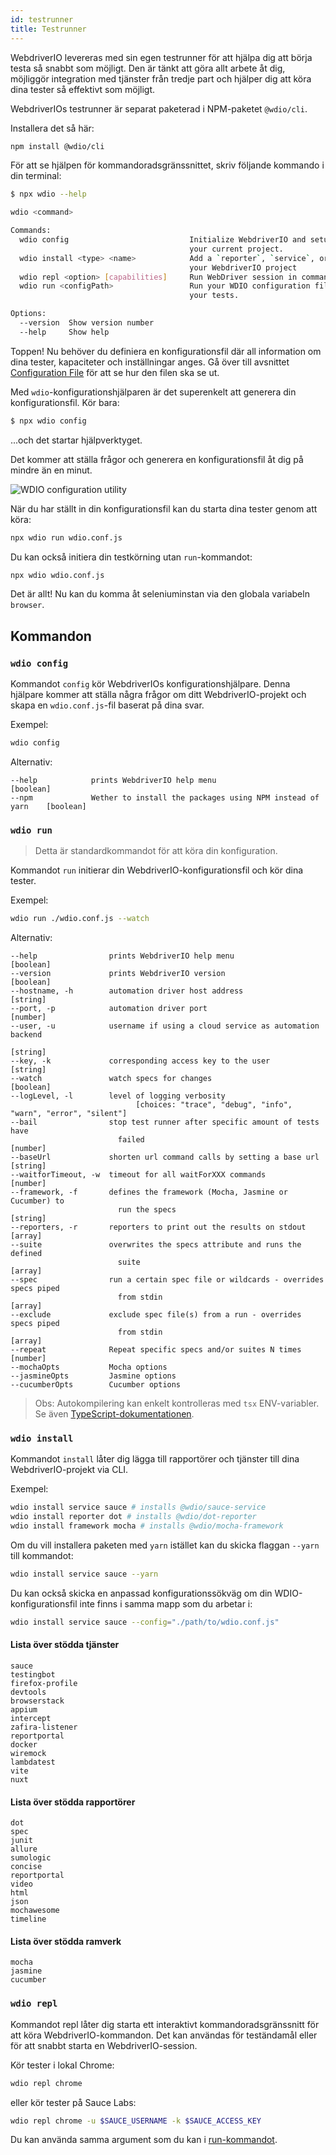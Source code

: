 ```yaml
---
id: testrunner
title: Testrunner
---
```


WebdriverIO levereras med sin egen testrunner för att hjälpa dig att börja testa så snabbt som möjligt. Den är tänkt att göra allt arbete åt dig, möjliggör integration med tjänster från tredje part och hjälper dig att köra dina tester så effektivt som möjligt.

WebdriverIOs testrunner är separat paketerad i NPM-paketet `@wdio/cli`.

Installera det så här:

```sh npm2yarn
npm install @wdio/cli
```

För att se hjälpen för kommandoradsgränssnittet, skriv följande kommando i din terminal:

```sh
$ npx wdio --help

wdio <command>

Commands:
  wdio config                           Initialize WebdriverIO and setup configuration in
                                        your current project.
  wdio install <type> <name>            Add a `reporter`, `service`, or `framework` to
                                        your WebdriverIO project
  wdio repl <option> [capabilities]     Run WebDriver session in command line
  wdio run <configPath>                 Run your WDIO configuration file to initialize
                                        your tests.

Options:
  --version  Show version number                                       [boolean]
  --help     Show help                                                 [boolean]
```

Toppen! Nu behöver du definiera en konfigurationsfil där all information om dina tester, kapaciteter och inställningar anges. Gå över till avsnittet [Configuration File](/docs/configuration) för att se hur den filen ska se ut.

Med `wdio`-konfigurationshjälparen är det superenkelt att generera din konfigurationsfil. Kör bara:

```sh
$ npx wdio config
```

...och det startar hjälpverktyget.

Det kommer att ställa frågor och generera en konfigurationsfil åt dig på mindre än en minut.

![WDIO configuration utility](/img/config-utility.gif)

När du har ställt in din konfigurationsfil kan du starta dina tester genom att köra:

```sh
npx wdio run wdio.conf.js
```

Du kan också initiera din testkörning utan `run`-kommandot:

```sh
npx wdio wdio.conf.js
```

Det är allt! Nu kan du komma åt seleniuminstan via den globala variabeln `browser`.

## Kommandon

### `wdio config`

Kommandot `config` kör WebdriverIOs konfigurationshjälpare. Denna hjälpare kommer att ställa några frågor om ditt WebdriverIO-projekt och skapa en `wdio.conf.js`-fil baserat på dina svar.

Exempel:

```sh
wdio config
```

Alternativ:

```
--help            prints WebdriverIO help menu                                [boolean]
--npm             Wether to install the packages using NPM instead of yarn    [boolean]
```

### `wdio run`

> Detta är standardkommandot för att köra din konfiguration.

Kommandot `run` initierar din WebdriverIO-konfigurationsfil och kör dina tester.

Exempel:

```sh
wdio run ./wdio.conf.js --watch
```

Alternativ:

```
--help                prints WebdriverIO help menu                   [boolean]
--version             prints WebdriverIO version                     [boolean]
--hostname, -h        automation driver host address                  [string]
--port, -p            automation driver port                          [number]
--user, -u            username if using a cloud service as automation backend
                                                                        [string]
--key, -k             corresponding access key to the user            [string]
--watch               watch specs for changes                        [boolean]
--logLevel, -l        level of logging verbosity
                            [choices: "trace", "debug", "info", "warn", "error", "silent"]
--bail                stop test runner after specific amount of tests have
                        failed                                          [number]
--baseUrl             shorten url command calls by setting a base url [string]
--waitforTimeout, -w  timeout for all waitForXXX commands             [number]
--framework, -f       defines the framework (Mocha, Jasmine or Cucumber) to
                        run the specs                                   [string]
--reporters, -r       reporters to print out the results on stdout      [array]
--suite               overwrites the specs attribute and runs the defined
                        suite                                            [array]
--spec                run a certain spec file or wildcards - overrides specs piped
                        from stdin                                       [array]
--exclude             exclude spec file(s) from a run - overrides specs piped
                        from stdin                                       [array]
--repeat              Repeat specific specs and/or suites N times        [number]
--mochaOpts           Mocha options
--jasmineOpts         Jasmine options
--cucumberOpts        Cucumber options
```

> Obs: Autokompilering kan enkelt kontrolleras med `tsx` ENV-variabler. Se även [TypeScript-dokumentationen](/docs/typescript).

### `wdio install`
Kommandot `install` låter dig lägga till rapportörer och tjänster till dina WebdriverIO-projekt via CLI.

Exempel:

```sh
wdio install service sauce # installs @wdio/sauce-service
wdio install reporter dot # installs @wdio/dot-reporter
wdio install framework mocha # installs @wdio/mocha-framework
```

Om du vill installera paketen med `yarn` istället kan du skicka flaggan `--yarn` till kommandot:

```sh
wdio install service sauce --yarn
```

Du kan också skicka en anpassad konfigurationssökväg om din WDIO-konfigurationsfil inte finns i samma mapp som du arbetar i:

```sh
wdio install service sauce --config="./path/to/wdio.conf.js"
```

#### Lista över stödda tjänster

```
sauce
testingbot
firefox-profile
devtools
browserstack
appium
intercept
zafira-listener
reportportal
docker
wiremock
lambdatest
vite
nuxt
```

#### Lista över stödda rapportörer

```
dot
spec
junit
allure
sumologic
concise
reportportal
video
html
json
mochawesome
timeline
```

#### Lista över stödda ramverk

```
mocha
jasmine
cucumber
```

### `wdio repl`

Kommandot repl låter dig starta ett interaktivt kommandoradsgränssnitt för att köra WebdriverIO-kommandon. Det kan användas för teständamål eller för att snabbt starta en WebdriverIO-session.

Kör tester i lokal Chrome:

```sh
wdio repl chrome
```

eller kör tester på Sauce Labs:

```sh
wdio repl chrome -u $SAUCE_USERNAME -k $SAUCE_ACCESS_KEY
```

Du kan använda samma argument som du kan i [run-kommandot](#wdio-run).
